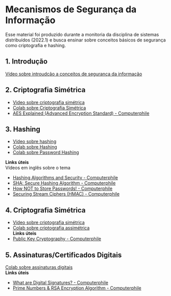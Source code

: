 # Mecanismos de Segurança da Informação

Esse material foi produzido durante a monitoria da disciplina de sistemas distribuídos (2022.1) e busca ensinar sobre conceitos básicos de segurança como criptografia e hashing.

## 1. Introdução
[Vídeo sobre introudção a conceitos de segurança da informação](https://www.youtube.com/watch?v=KBXA3CqaVeI)
## 2. Criptografia Simétrica
- [Video sobre criptografia simétrica](https://www.youtube.com/watch?v=Ba0tfsuTgoY)
- [Colab sobre Criptografia Simétrica](https://github.com/raissonsouto/Mecanismos-de-seguranca-da-informacao/blob/main/colabs/Criptografia_sim%C3%A9trica_com_Python.ipynb)
- [AES Explained (Advanced Encryption Standard) - Computerphile](https://www.youtube.com/watch?v=O4xNJsjtN6E)
## 3. Hashing
- [Vídeo sobre hashing](https://www.youtube.com/watch?v=nH2fQVVdUK8)
- [Colab sobre Hashing](https://github.com/raissonsouto/Mecanismos-de-seguranca-da-informacao/blob/main/colabs/Hashing_com_Python.ipynb)
- [Colab sobre Password Hashing](https://github.com/raissonsouto/Mecanismos-de-seguranca-da-informacao/blob/main/colabs/Salted_hashes_com_Python.ipynb)

**Links úteis**<br />
Vídeos em inglês sobre o tema<br />

- [Hashing Algorithms and Security - Computerphile](https://www.youtube.com/watch?v=b4b8ktEV4Bg)
- [SHA: Secure Hashing Algorithm - Computerphile](https://www.youtube.com/watch?v=DMtFhACPnTY)
- [How NOT to Store Passwords! - Computerphile](https://www.youtube.com/watch?v=8ZtInClXe1Q)
- [Securing Stream Ciphers (HMAC) - Computerphile](https://www.youtube.com/watch?v=wlSG3pEiQdc)
## 4. Criptografia Simétrica
- [Vídeo sobre criptografia simétrica](https://www.youtube.com/watch?v=MdqYbgdxHCQ)
- [Colab sobre criptografia assimétrica](https://github.com/raissonsouto/Mecanismos-de-seguranca-da-informacao/blob/main/colabs/Criptografia_assim%C3%A9trica_com_Python.ipynb)<br />
**Links úteis**
- [Public Key Cryptography - Computerphile](https://www.youtube.com/watch?v=GSIDS_lvRv4)
## 5. Assinaturas/Certificados Digitais
[Colab sobre assinaturas digitais](https://github.com/raissonsouto/Mecanismos-de-seguranca-da-informacao/blob/main/colabs/Assinaturas_digitais_com_Python.ipynb)<br />
**Links úteis**
- [What are Digital Signatures? - Computerphile](https://www.youtube.com/watch?v=s22eJ1eVLTU)
- [Prime Numbers & RSA Encryption Algorithm - Computerphile](https://www.youtube.com/watch?v=JD72Ry60eP4)
